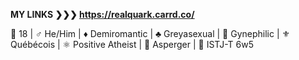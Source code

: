 **MY LINKS ❯❯❯  https://realquark.carrd.co/**

🔞 18 | ♂️ He/Him | ♦ Demiromantic | ♣ Greyasexual | 📏 Gynephilic | ⚜️ Québécois | ⚛️ Positive Atheist | 🔄 Asperger | 🦾 ISTJ-T 6w5

